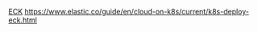 [ECK](https://www.elastic.co/downloads/elastic-cloud-kubernetes)
https://www.elastic.co/guide/en/cloud-on-k8s/current/k8s-deploy-eck.html

